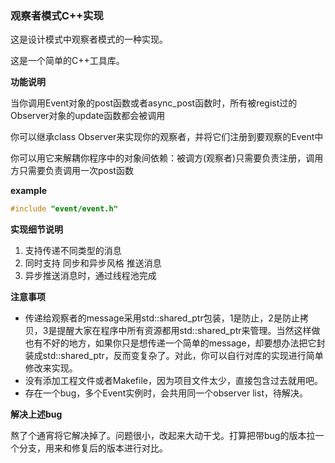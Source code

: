### 观察者模式C++实现

这是设计模式中观察者模式的一种实现。

这是一个简单的C++工具库。

**功能说明**

当你调用Event对象的post函数或者async_post函数时，所有被regist过的Observer对象的update函数都会被调用

你可以继承class Observer来实现你的观察者，并将它们注册到要观察的Event中

你可以用它来解耦你程序中的对象间依赖：被调方(观察者)只需要负责注册，调用方只需要负责调用一次post函数

**example**

```c++
#include "event/event.h"

```

**实现细节说明**

1. 支持传递不同类型的消息
2. 同时支持 同步和异步风格 推送消息
3. 异步推送消息时，通过线程池完成

**注意事项**

- 传递给观察者的message采用std::shared_ptr包装，1是防止，2是防止拷贝，3是提醒大家在程序中所有资源都用std::shared_ptr来管理。当然这样做也有不好的地方，如果你只是想传递一个简单的message，却要想办法把它封装成std::shared_ptr，反而变复杂了。对此，你可以自行对库的实现进行简单修改来实现。
- 没有添加工程文件或者Makefile，因为项目文件太少，直接包含过去就用吧。
- 存在一个bug，多个Event实例时，会共用同一个observer list，待解决。

**解决上述bug**

熬了个通宵将它解决掉了。问题很小，改起来大动干戈。打算把带bug的版本拉一个分支，用来和修复后的版本进行对比。